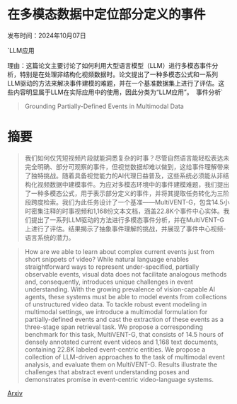 # 在多模态数据中定位部分定义的事件

发布时间：2024年10月07日

`LLM应用

理由：这篇论文主要讨论了如何利用大型语言模型（LLM）进行多模态事件分析，特别是在处理非结构化视频数据时。论文提出了一种多模态公式和一系列LLM驱动的方法来解决事件建模的难题，并在一个基准数据集上进行了评估。这些内容明显属于LLM在实际应用中的使用，因此分类为“LLM应用”。` `事件分析`

> Grounding Partially-Defined Events in Multimodal Data

# 摘要

> 我们如何仅凭短视频片段就能洞悉复杂的时事？尽管自然语言能轻松表达未完全明确、部分可观察的事件，但视觉数据却难以做到，这给事件理解带来了独特挑战。随着具备视觉能力的AI代理日益普及，这些系统必须能从非结构化视频数据中建模事件。为应对多模态环境中的事件建模难题，我们提出了一种多模态公式，用于表示部分定义的事件，并将其提取任务转化为三阶段跨度检索。我们为此任务设计了一个基准——MultiVENT-G，包含14.5小时密集注释的时事视频和1,168份文本文档，涵盖22.8K个事件中心实体。我们提出了一系列LLM驱动的方法进行多模态事件分析，并在MultiVENT-G上进行了评估。结果揭示了抽象事件理解的挑战，并展现了事件中心视频-语言系统的潜力。

> How are we able to learn about complex current events just from short snippets of video? While natural language enables straightforward ways to represent under-specified, partially observable events, visual data does not facilitate analogous methods and, consequently, introduces unique challenges in event understanding. With the growing prevalence of vision-capable AI agents, these systems must be able to model events from collections of unstructured video data. To tackle robust event modeling in multimodal settings, we introduce a multimodal formulation for partially-defined events and cast the extraction of these events as a three-stage span retrieval task. We propose a corresponding benchmark for this task, MultiVENT-G, that consists of 14.5 hours of densely annotated current event videos and 1,168 text documents, containing 22.8K labeled event-centric entities. We propose a collection of LLM-driven approaches to the task of multimodal event analysis, and evaluate them on MultiVENT-G. Results illustrate the challenges that abstract event understanding poses and demonstrates promise in event-centric video-language systems.

[Arxiv](https://arxiv.org/abs/2410.05267)